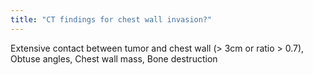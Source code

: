 ```yaml
---
title: "CT findings for chest wall invasion?"
---
```

Extensive contact between tumor and chest wall (&gt; 3cm or ratio &gt; 0.7), Obtuse angles, Chest wall mass, Bone destruction

